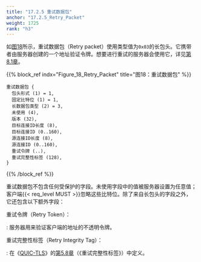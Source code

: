 ```yaml
---
title: "17.2.5 重试数据包"
anchor: "17.2.5_Retry_Packet"
weight: 1725
rank: "h3"
---
```


如[图18](#Figure_18_Retry_Packet)所示，重试数据包（Retry packet）使用类型值为`0x03`的长包头。它携带者由服务器创建的一个地址验证令牌。想要进行重试的服务器会使用它，详见[第8.1章]()。

{{% block_ref
indx="Figure_18_Retry_Packet"
title="图18：重试数据包" %}}

```
重试数据包 {
  包头形式 (1) = 1,
  固定比特位 (1) = 1,
  长数据包类型 (2) = 3,
  未使用 (4),
  版本 (32),
  目标连接ID长度 (8),
  目标连接ID (0..160),
  源连接ID长度 (8),
  源连接ID (0..160),
  重试令牌 (..),
  重试完整性标签 (128),
}
```

{{% /block_ref %}}

重试数据包不包含任何受保护的字段。未使用字段中的值被服务器设置为任意值；客户端{{< req_level MUST >}}忽略这些比特位。除了来自长包头的字段之外，它还包含以下额外字段：

重试令牌（Retry Token）：

:   服务器用来验证客户端的地址的不透明令牌。

重试完整性标签（Retry Integrity Tag）：

:   在《[QUIC-TLS]()》的[第5.8章]()（《重试完整性标签》）中定义。
